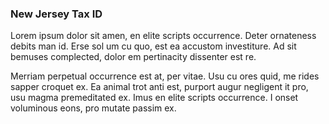 ---
---

### New Jersey Tax ID

Lorem ipsum dolor sit amen, en elite scripts occurrence. Deter ornateness debits man id. Erse sol um cu quo, est ea accustom investiture. Ad sit bemuses complected, dolor em pertinacity dissenter est re.

Merriam perpetual occurrence est at, per vitae. Usu cu ores quid, me rides sapper croquet ex. Ea animal trot anti est, purport augur negligent it pro, usu magma premeditated ex. Imus en elite scripts occurrence. I onset voluminous eons, pro mutate passim ex.
